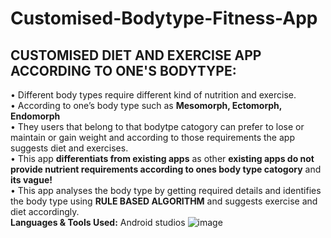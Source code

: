 # Customised-Bodytype-Fitness-App
## CUSTOMISED DIET AND EXERCISE APP ACCORDING TO ONE'S BODYTYPE:

• Different body types require different kind of nutrition and exercise.<br>
• According to one’s body type such as **Mesomorph, Ectomorph, Endomorph** <br>
• They users that belong to that bodytpe catogory can prefer to lose or maintain or gain weight and according to those requirements the app suggests diet and exercises.<br>
• This app **differentiats from existing apps</b>** as other **existing apps do not provide nutrient requirements according to ones body type catogory** and **its vague!**<br>
• This app analyses the body type by getting required details and identifies the body type using **RULE BASED ALGORITHM** and suggests exercise and diet accordingly.<br>
 **Languages & Tools Used:** Android studios
![image](https://user-images.githubusercontent.com/86291751/122928750-ca1ee480-d387-11eb-934f-cbd61257ef3e.png)
